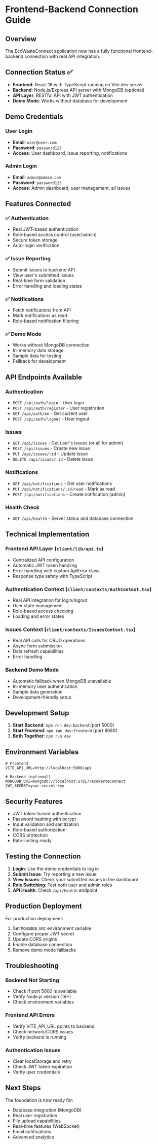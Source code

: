 # Frontend-Backend Connection Guide

## Overview

The EcoWasteConnect application now has a fully functional frontend-backend connection with real API integration.

## Connection Status ✅

- **Frontend**: React 18 with TypeScript running on Vite dev server
- **Backend**: Node.js/Express API server with MongoDB (optional)
- **API Layer**: RESTful API with JWT authentication
- **Demo Mode**: Works without database for development

## Demo Credentials

### User Login
- **Email**: `user@user.com`
- **Password**: `password123`
- **Access**: User dashboard, issue reporting, notifications

### Admin Login
- **Email**: `admin@admin.com`
- **Password**: `password123`
- **Access**: Admin dashboard, user management, all issues

## Features Connected

### ✅ Authentication
- Real JWT-based authentication
- Role-based access control (user/admin)
- Secure token storage
- Auto-login verification

### ✅ Issue Reporting
- Submit issues to backend API
- View user's submitted issues
- Real-time form validation
- Error handling and loading states

### ✅ Notifications
- Fetch notifications from API
- Mark notifications as read
- Role-based notification filtering

### ✅ Demo Mode
- Works without MongoDB connection
- In-memory data storage
- Sample data for testing
- Fallback for development

## API Endpoints Available

### Authentication
- `POST /api/auth/login` - User login
- `POST /api/auth/register` - User registration
- `GET /api/auth/me` - Get current user
- `POST /api/auth/logout` - User logout

### Issues
- `GET /api/issues` - Get user's issues (or all for admin)
- `POST /api/issues` - Create new issue
- `PUT /api/issues/:id` - Update issue
- `DELETE /api/issues/:id` - Delete issue

### Notifications
- `GET /api/notifications` - Get user notifications
- `PUT /api/notifications/:id/read` - Mark as read
- `POST /api/notifications` - Create notification (admin)

### Health Check
- `GET /api/health` - Server status and database connection

## Technical Implementation

### Frontend API Layer (`client/lib/api.ts`)
- Centralized API configuration
- Automatic JWT token handling
- Error handling with custom ApiError class
- Response type safety with TypeScript

### Authentication Context (`client/contexts/AuthContext.tsx`)
- Real API integration for login/logout
- User state management
- Role-based access checking
- Loading and error states

### Issues Context (`client/contexts/IssuesContext.tsx`)
- Real API calls for CRUD operations
- Async form submission
- Data refresh capabilities
- Error handling

### Backend Demo Mode
- Automatic fallback when MongoDB unavailable
- In-memory user authentication
- Sample data generation
- Development-friendly setup

## Development Setup

1. **Start Backend**: `npm run dev:backend` (port 5000)
2. **Start Frontend**: `npm run dev:frontend` (port 8080)
3. **Both Together**: `npm run dev`

## Environment Variables

```env
# Frontend
VITE_API_URL=http://localhost:5000/api

# Backend (optional)
MONGODB_URI=mongodb://localhost:27017/ecowasteconnect
JWT_SECRET=your-secret-key
```

## Security Features

- JWT token-based authentication
- Password hashing with bcrypt
- Input validation and sanitization
- Role-based authorization
- CORS protection
- Rate limiting ready

## Testing the Connection

1. **Login**: Use the demo credentials to log in
2. **Submit Issue**: Try reporting a new issue
3. **View Issues**: Check your submitted issues in the dashboard
4. **Role Switching**: Test both user and admin roles
5. **API Health**: Check `/api/health` endpoint

## Production Deployment

For production deployment:

1. Set `MONGODB_URI` environment variable
2. Configure proper JWT secret
3. Update CORS origins
4. Enable database connection
5. Remove demo mode fallbacks

## Troubleshooting

### Backend Not Starting
- Check if port 5000 is available
- Verify Node.js version (16+)
- Check environment variables

### Frontend API Errors
- Verify VITE_API_URL points to backend
- Check network/CORS issues
- Verify backend is running

### Authentication Issues
- Clear localStorage and retry
- Check JWT token expiration
- Verify user credentials

## Next Steps

The foundation is now ready for:
- Database integration (MongoDB)
- Real user registration
- File upload capabilities
- Real-time features (WebSocket)
- Email notifications
- Advanced analytics
